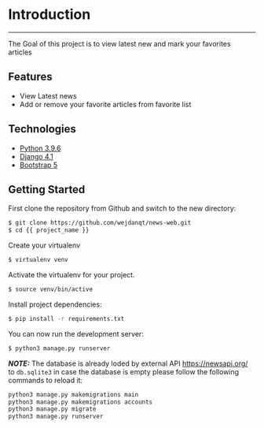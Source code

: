 # Introduction
---
The Goal of this project is to view latest new and mark your favorites articles

## Features
- View Latest news 
- Add or remove your favorite articles from favorite list

## Technologies
- [Python 3.9.6](https://www.python.org/downloads/release/python-396/)
- [Django 4.1](https://docs.djangoproject.com/en/4.1/)
- [Bootstrap 5](https://getbootstrap.com/docs/5.0/getting-started/introduction/)


## Getting Started
First clone the repository from Github and switch to the new directory:
```sh
$ git clone https://github.com/wejdanqt/news-web.git
$ cd {{ project_name }}
```
Create your virtualenv
```sh
$ virtualenv venv
```
Activate the virtualenv for your project.
```sh
$ source venv/bin/active
```

Install project dependencies:

```sh
$ pip install -r requirements.txt
```
You can now run the development server:
```sh
$ python3 manage.py runserver
```
**_NOTE:_**  The database is already loded by external API https://newsapi.org/ to `db.sqlite3` in case the database is empty please follow the following commands to reload it:

```sh
python3 manage.py makemigrations main
python3 manage.py makemigrations accounts
python3 manage.py migrate
python3 manage.py runserver
```